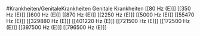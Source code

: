 #Krankheiten/GenitaleKrankheiten
Genitale Krankheiten
[[80 Hz (E)]]
[[350 Hz (E)]]
[[600 Hz (E)]]
[[870 Hz (E)]]
[[2250 Hz (E)]]
[[5000 Hz (E)]]
[[55470 Hz (E)]]
[[329880 Hz (E)]]
[[401220 Hz (E)]]
[[721500 Hz (E)]]
[[172500 Hz (E)]]
[[397500 Hz (E)]]
[[796500 Hz (E)]]